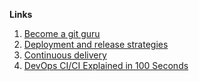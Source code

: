 **Links**
1. [Become a git guru](https://www.atlassian.com/git/tutorials)
2. [Deployment and release strategies](https://docs.launchdarkly.com/guides/best-practices/deployment-strategies)
3. [Continuous delivery](https://www.atlassian.com/continuous-delivery)
4. [DevOps CI/CI Explained in 100 Seconds](https://www.youtube.com/watch?v=scEDHsr3APg)
